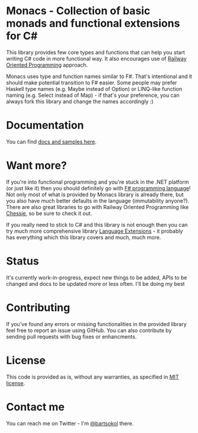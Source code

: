 # Monacs - Collection of basic monads and functional extensions for C#

This library provides few core types and functions that can help you start writing C# code in more functional way.
It also encourages use of [Railway Oriented Programming](https://fsharpforfunandprofit.com/rop/) approach.

Monacs uses type and function names similar to F#. That's intentional and it should make potential transition to F# easier.
Some people may prefer Haskell type names (e.g. Maybe instead of Option) or LINQ-like function naming (e.g. Select instead of Map) - if that's your preference, you can always fork this library and change the names accordingly :)

# Documentation

You can find [docs and samples here](docs/Index.md).

# Want more?

If you're into functional programming and you're stuck in the .NET platform (or just like it) then you should definitely go with [F# programming language](http://fsharp.org/)!
Not only most of what is provided by Monacs library is already there, but you also have much better defaults in the language (immutability anyone?).
There are also great libraries to go with Railway Oriented Programming like [Chessie](http://fsprojects.github.io/Chessie/), so be sure to check it out.

If you really need to stick to C# and this library is not enough then you can try much more comprehensive library [Language Extensions](https://github.com/louthy/language-ext) - it probably has everything which this library covers and much, much more.

# Status

It's currently work-in-progress, expect new things to be added, APIs to be changed and docs to be updated more or less often.
I'll be doing my best

# Contributing

If you've found any errors or missing functionalities in the provided library feel free to report an issue using GitHub.
You can also contribute by sending pull requests with bug fixes or enhancments.

# License

This code is provided as is, without any warranties, as specified in [MIT license](LICENSE).

# Contact me

You can reach me on Twitter - I'm [@bartsokol](https://twitter.com/bartsokol) there.